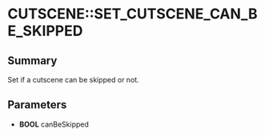 # CUTSCENE::SET_CUTSCENE_CAN_BE_SKIPPED

## Summary
Set if a cutscene can be skipped or not.

## Parameters
* **BOOL** canBeSkipped